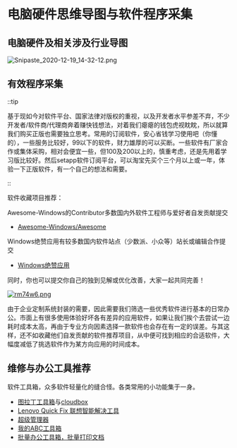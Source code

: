 # 电脑硬件思维导图与软件程序采集

## 电脑硬件及相关涉及行业导图

![Snipaste_2020-12-19_14-32-12.png](https://i.loli.net/2020/12/19/Iuwl1jzQM67BZih.png)

## 有效程序采集

::tip

基于现如今对软件平台、国家法律对版权的重视，以及开发者水平参差不弃，不少开发者/软件商/代理商奔着赚快钱想法，对着我们瘪瘪的钱包虎视眈眈，所以就算我们购买正版也需要独立思考。常用的订阅软件，安心省钱学习使用吧（你懂的），一些服务比较好，99以下的软件，财力雄厚的可以买断。一些软件有厂家合作或集体采购，相对会便宜一些，但100及200以上的，慎重考虑，还是先用着学习版比较好。然后setapp软件订阅平台，可以淘宝先买个三个月以上或一年，体验一下正版软件，有一个自己的想法和需要。

::


软件收藏项目推荐：

Awesome-Windows的Contributor多数国内外软件工程师与爱好者自发贡献提交

* [Awesome-Windows/Awesome](https://github.com/Awesome-Windows/Awesome)

 Windows绝赞应用有较多数国内软件站点（少数派、小众等）站长或编辑合作提交

* [Windows绝赞应用](https://amazing-apps.gitbook.io/windows-apps-that-amaze-us/zh-cn)

同时，你也可以提交你自己的独到见解或优化改善，大家一起共同完善！

[![rm74w6.png](https://s3.ax1x.com/2020/12/14/rm74w6.png)](https://imgchr.com/i/rm74w6)

由于企业定制系统封装的需要，因此需要我们筛选一些优秀软件进行基本的日常办公。市面上有很多使用体验好坏各有差异的应用软件，如果让我们挨个去尝试一边耗时成本太高，再由于专业方向因素选择一款软件也会存在有一定的误差。与其这样，还不如收藏他们自发贡献的软件推荐项目，从中便可找到相应的合适软件，大幅度减低了挑选软件作为某方向应用的时间成本。

## 维修与办公工具推荐

软件工具箱，众多软件轻量化的缝合怪。各类常用的小功能集于一身。

* [图拉丁工具箱](http://www.tbtool.cn)与[cloudbox](https://www.ittel.cn/archives/6817.html)
* [Lenovo Quick Fix 联想智能解决工具](https://iknow.lenovo.com.cn/detail/kd_26394.html)
* [超级管理器](https://www.onlinedown.net/soft/1229623.htm)
* [我的ABC工具箱](https://www.ylmfu.com/soft/html/66216.html)
* [批量办公工具箱，批量打印文档](https://www.bilibili.com/video/BV1344y1s7st)
